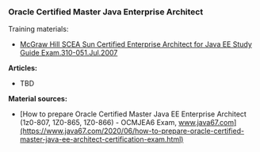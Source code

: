 ### Oracle Certified Master Java Enterprise Architect

Training materials:
- [McGraw Hill SCEA Sun Certified Enterprise Architect for Java EE Study Guide Exam.310-051.Jul.2007](McGraw.Hill.SCEA.Sun.Certified.Enterprise.Architect.for.Java.EE.Study.Guide.Exam.310-051.Jul.2007.pdf)

**Articles:**
- TBD

**Material sources:**
- [How to prepare Oracle Certified Master Java EE Enterprise Architect (1z0-807, 1Z0-865, 1Z0-866) - OCMJEA6 Exam, www.java67.com](https://www.java67.com/2020/06/how-to-prepare-oracle-certified-master-java-ee-architect-certification-exam.html)
